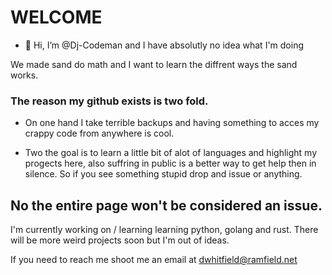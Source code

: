 <H1> WELCOME </H1>

- 👋 Hi, I’m @Dj-Codeman and I have absolutly no idea what I'm doing

We made sand do math and I want to learn the diffrent ways the sand works.

<H3> The reason my github exists is two fold.</H3>

  * On one hand I take terrible backups and having something to acces my crappy code from anywhere is cool.

  * Two the goal is to learn a little bit of alot of languages and highlight my progects here, also suffring
    in public is a better way to get help then in silence. So if you see something stupid drop and issue or anything. 

<H2> No the entire page won't be considered an issue. </H2>

I'm currently working on / learning learning python, golang and rust. There will be more weird projects soon but I'm out of ideas.

If you need to reach me shoot me an email at dwhitfield@ramfield.net

</br>

<!---
Dj-Codeman/Dj-Codeman is a ✨ special ✨ repository because its `README.md` (this file) appears on your GitHub profile.
You can click the Preview link to take a look at your changes.
--->
